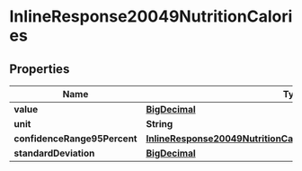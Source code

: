 

# InlineResponse20049NutritionCalories

## Properties

Name | Type | Description | Notes
------------ | ------------- | ------------- | -------------
**value** | [**BigDecimal**](BigDecimal.md) |  | 
**unit** | **String** |  | 
**confidenceRange95Percent** | [**InlineResponse20049NutritionCaloriesConfidenceRange95Percent**](InlineResponse20049NutritionCaloriesConfidenceRange95Percent.md) |  | 
**standardDeviation** | [**BigDecimal**](BigDecimal.md) |  | 



